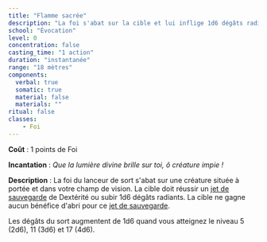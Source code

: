 ```yaml
---
title: "Flamme sacrée"
description: "La foi s'abat sur la cible et lui inflige 1d6 dégâts radiants."
school: "Évocation"
level: 0
concentration: false
casting_time: "1 action"
duration: "instantanée"
range: "18 mètres"
components:
  verbal: true
  somatic: true
  material: false
  materials: ""
ritual: false
classes:
    - Foi
---
```

**Coût** : 1 points de Foi  

**Incantation** : *Que la lumière divine brille sur toi, ô créature impie !*   

**Description** : La foi du lanceur de sort s'abat sur une créature située à portée et dans votre champ de vision. La cible doit réussir un [jet de sauvegarde](/utiliser-les-caracteristiques/#jets-de-sauvegarde) de Dextérité ou subir 1d6 dégâts radiants. La cible ne gagne aucun bénéfice d'abri pour ce [jet de sauvegarde](/utiliser-les-caracteristiques/#jets-de-sauvegarde).

Les dégâts du sort augmentent de 1d6 quand vous atteignez le niveau 5 (2d6), 11 (3d6) et 17 (4d6).
